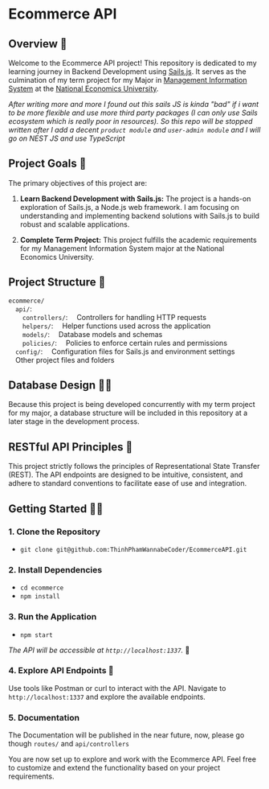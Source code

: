 # Ecommerce API

## Overview 👋

Welcome to the Ecommerce API project! This repository is dedicated to my learning journey in Backend Development using [Sails.js](https://sailsjs.com/). It serves as the culmination of my term project for my Major in [Management Information System](https://daotao.neu.edu.vn/Resources/Docs/SubDomain/daotao/CTDT%20K63/27.%20Ngành%20Hệ%20thống%20thông%20tin%20quản%20lý_CTĐT%202021.pdf) at the [National Economics University](https://www.neu.edu.vn).

*After writing more and more I found out this sails JS is kinda "bad" if i want to be more flexible and use more third party packages (I can only use Sails ecosystem which is really poor in resources). So this repo will be stopped written after I add a decent `product module` and `user-admin module` and I will go on NEST JS and use TypeScript*

## Project Goals 🎯

The primary objectives of this project are:

1. **Learn Backend Development with Sails.js:** The project is a hands-on exploration of Sails.js, a Node.js web framework. I am focusing on understanding and implementing backend solutions with Sails.js to build robust and scalable applications.

2. **Complete Term Project:** This project fulfills the academic requirements for my Management Information System major at the National Economics University.

## Project Structure 📂

`ecommerce/` </br>
&emsp;`api/`:</br>
&emsp;&emsp;`controllers/`: &emsp;Controllers for handling HTTP requests</br>
&emsp;&emsp;`helpers/`: &emsp;Helper functions used across the application</br>
&emsp;&emsp;`models/`: &emsp;Database models and schemas</br>
&emsp;&emsp;`policies/`: &emsp;Policies to enforce certain rules and permissions</br>
&emsp;`config/`: &emsp;Configuration files for Sails.js and environment settings</br>
&emsp;Other project files and folders



## Database Design 👨‍🎨

Because this project is being developed concurrently with my term project for my major, a database structure will be included in this repository at a later stage in the development process.

## RESTful API Principles 🗿

This project strictly follows the principles of Representational State Transfer (REST). The API endpoints are designed to be intuitive, consistent, and adhere to standard conventions to facilitate ease of use and integration.

## Getting Started 👨‍🏫

### 1. Clone the Repository

- `git clone git@github.com:ThinhPhamWannabeCoder/EcommerceAPI.git`

### 2. Install Dependencies

- `cd ecommerce`
- `npm install`

### 3. Run the Application

- `npm start`

*The API will be accessible at `http://localhost:1337`.* 📌

### 4. Explore API Endpoints 🚄

Use tools like Postman or curl to interact with the API.
Navigate to `http://localhost:1337` and explore the available endpoints.

### 5. Documentation

The Documentation will be published in the near future, now, please go though `routes/` and `api/controllers`

You are now set up to explore and work with the Ecommerce API. Feel free to customize and extend the functionality based on your project requirements.
